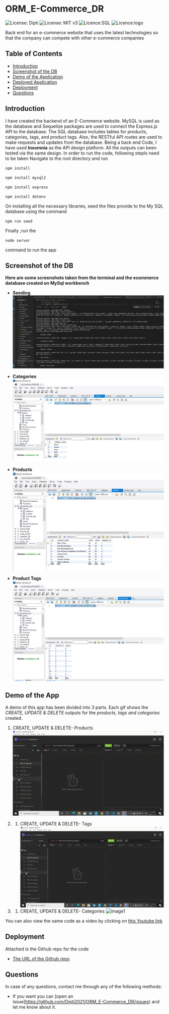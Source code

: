 # ORM_E-Commerce_DR

![License: Dipti](https://img.shields.io/badge/Coder-Dipti'sCode-yellow.svg)
![License: MIT v3](https://img.shields.io/badge/License-MIT-red.svg)
![Licence:SQL](https://img.shields.io/badge/DB-MySql-green.svg)
![Licence:logo](https://img.shields.io/badge/Package-Sequelize-orange.svg)


Back end for an e-commerce website that uses the latest technologies so that the company can compete with other e-commerce companies
## Table of Contents
* [Introduction](#introduction)
* [Screenshot of the DB](#db)
* [Demo of the Application](#demo)
* [Deployed Application](#web)
* [Deployment](#installations)
* [Questions](#ques)

 ## Introduction 
I have created the backend of an E-Commerce website. MySQL is used as the database and Sequelize packages are used to connect the Express.js API to the database. The SQL database includes tables for products, categories, tags, and product tags. Also, the RESTful API routes are used to make requests and updates from the database. Being a back end Code, I have used __Insomnia__ as the API design platform. All the outputs can been tested via the same design.
 In order to run the code, following stepls need to be taken 
  Navigate to the root directory and run 
  ```
npm install
```

 ```
npm install mysql2
```

 ```
npm install express
```

 ```
npm install dotenv

```
  On installing all the necessary libraries, seed the files provide to the My SQL database using the command
   ```
npm run seed

```
Finally ,run the 
   ```
node server 

```
command to run the app

 ## Screenshot of the DB
 
 __Here are some screenshots taken from the terminal and the ecommerce database created on MySql workbench__
 
  * __Seeding__
 ![image1](Assets/seed.png)
 
 
  * __Categories__
  ![image2](Assets/cat.png)
  
 
   * __Products__
  ![image3](Assets/product.png)
  
  
   * __Product Tags__
  ![image4](Assets/prodtag.png)
  
  
 
 ## Demo of the App
 A demo of this app has been divided into 3 parts. Each gif shows the _CREATE, UPDATE & DELETE_ outputs for the _products, tags and categories_ created.
 
 1. CREATE, UPDATE & DELETE- Products
 ![image5](Assets/products.gif)
 
 2.  1. CREATE, UPDATE & DELETE- Tags
 ![image1](Assets/products.gif)
 
  2.  1. CREATE, UPDATE & DELETE- Categories
 ![image1](Assets/cat.gif)
 
 You can also view the same code as a video by clicking on [this Youtube link](https://www.youtube.com/watch?v=AwkMgw_AwpU)

 

 
 ## Deployment
 Attached is the Github repo for the code
   * [The URL of the Github repo](https://github.com/Dipti2021/ORM_E-Commerce_DR)
   

 ## Questions
In case of any questions, contact me through any of the following methods:
 * If you want you can [open an issue]https://github.com/Dipti2021/ORM_E-Commerce_DR/issues) and let me know about it.


    
